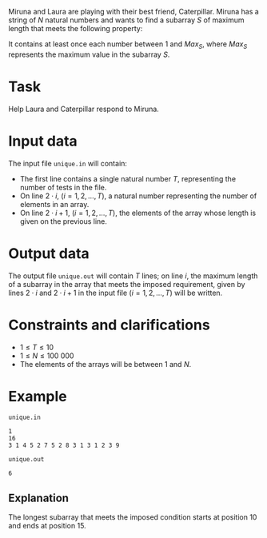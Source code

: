 Miruna and Laura are playing with their best friend, Caterpillar. Miruna has a string of $N$ natural numbers and wants to find a subarray $S$ of maximum length that meets the following property:

It contains at least once each number between $1$ and $Max_S$, where $Max_S$ represents the maximum value in the subarray $S$.

# Task

Help Laura and Caterpillar respond to Miruna.

# Input data

The input file `unique.in` will contain:

- The first line contains a single natural number $T$, representing the number of tests in the file.
- On line $2 \cdot i$, $(i = 1, 2, \dots, T)$, a natural number representing the number of elements in an array.
- On line $2 \cdot i + 1$, $(i = 1, 2, \dots, T)$, the elements of the array whose length is given on the previous line.

# Output data

The output file `unique.out` will contain $T$ lines; on line $i$, the maximum length of a subarray in the array that meets the imposed requirement, given by lines $2 \cdot i$ and $2 \cdot i + 1$ in the input file $(i = 1, 2, \dots, T)$ will be written.

# Constraints and clarifications

- $1 \leq T \leq 10$
- $1 \leq N \leq 100 \ 000$
- The elements of the arrays will be between $1$ and $N$.

# Example

`unique.in`
```
1
16
3 1 4 5 2 7 5 2 8 3 1 3 1 2 3 9
```

`unique.out`
```
6
```

## Explanation

The longest subarray that meets the imposed condition starts at position $10$ and ends at position $15$.